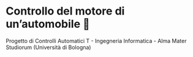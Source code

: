 # Controllo del motore di un’automobile 🚗

Progetto di Controlli Automatici T - Ingegneria Informatica - Alma Mater Studiorum (Università di Bologna)
